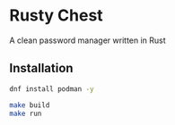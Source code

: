 # Rusty Chest

A clean password manager written in Rust

## Installation

```bash
dnf install podman -y

make build
make run
```
